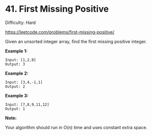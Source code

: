 # 41. First Missing Positive

Difficulty: Hard

https://leetcode.com/problems/first-missing-positive/

Given an unsorted integer array, find the first missing positive integer.

**Example 1:**
```
Input: [1,2,0]
Output: 3
```

**Example 2:**
```
Input: [3,4,-1,1]
Output: 2
```

**Example 3:**
```
Input: [7,8,9,11,12]
Output: 1
```

**Note:**

Your algorithm should run in O(n) time and uses constant extra space.
